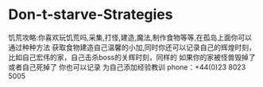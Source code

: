 # Don-t-starve-Strategies

饥荒攻略:你喜欢玩饥荒吗,采集,打怪,建造,魔法,制作食物等等,在孤岛上面你可以通过种种方法 获取食物建造自己温馨的小加,同时你还可以记录自己的辉煌时刻，比如自己宏伟的家，自己击杀boss的关辉时刻，同样的 如果你的家被怪兽毁掉了 或者自己死掉了 你也可以记录 为自己添加经验教训
phone：+44(0)23 8023 5005
